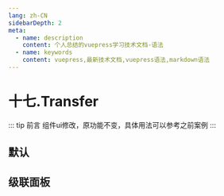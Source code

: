 ```yaml
---
lang: zh-CN
sidebarDepth: 2
meta:
  - name: description
    content: 个人总结的vuepress学习技术文档-语法
  - name: keywords
    content: vuepress,最新技术文档,vuepress语法,markdown语法
---
```


# 十七.Transfer

::: tip 前言
组件ui修改，原功能不变，具体用法可以参考之前案例
:::

## 默认

<preview path="./transfer-default.vue"></preview>

## 级联面板

<preview path="./transfer-cascader-panel.vue"></preview>
